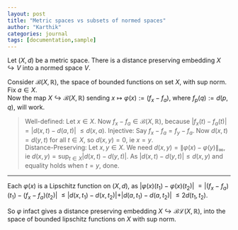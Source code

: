 ```yaml
---
layout: post
title: "Metric spaces vs subsets of normed spaces"
author: "Karthik"
categories: journal
tags: [documentation,sample]
---
```


Let ${ (X, d) }$ be a metric space. There is a distance preserving embedding ${ X \hookrightarrow V }$ into a normed space ${ V .}$ 

Consider ${ \mathcal{B}(X, \mathbb{R}) },$ the space of bounded functions on set ${ X },$ with sup norm. Fix ${ a \in X }.$   
Now the map ${ X \hookrightarrow \mathcal{B}(X, \mathbb{R}) }$ sending ${ x \mapsto \varphi(x) := ( f _x - f _a ) },$ where ${ f _p (q) := d(p,q) },$ will work.   
> Well-defined: Let ${ x \in X }.$ Now ${ f _x - f _a \in \mathcal{B}(X, \mathbb{R}) },$ because ${ \vert f _x (t) - f _a (t) \vert }$ ${ = \vert d(x,t) - d(a,t) \vert }$ ${ \leq d(x,a) }.$ 
> Injective: Say ${ f _{x} - f _a = f _{y} - f _{a} }.$ Now ${ d(x,t) = d(y,t) }$ for all ${ t \in X },$ so ${ d(x,y) = 0 ,}$ ie ${ x=y }.$  
> Distance-Preserving: Let ${ x, y \in X }.$ We need ${ d(x,y) = \lVert \varphi (x) - \varphi(y) \rVert _{\infty} },$ ie ${ d(x,y) = \sup _{t \in X} \vert d(x,t) - d(y,t) \vert }.$ As ${ \vert d(x,t) - d(y,t) \vert \leq d(x,y) }$ and equality holds when ${ t = y },$ done. 

---

Each ${ \varphi(x) }$ is a Lipschitz function on ${ (X,d) },$ as ${ \vert \varphi(x) (t _1) - \varphi(x) (t _2) \vert }$ ${ = \vert (f _x - f _a)(t _1) - (f _x - f _a)(t _2) \vert }$ ${ \leq \vert d(x, t _1) - d(x,t _2) \vert + \vert d(a, t _1) - d(a,t _2) \vert  }$ ${ \leq 2 d(t _1, t _2) }.$ 

So ${ \varphi }$ infact gives a distance preserving embedding ${ X \hookrightarrow \mathcal{BL}(X, \mathbb{R}) },$ into the space of bounded  lipschitz functions on ${ X }$ with sup norm. 
